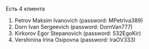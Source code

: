 Есть 4 клиента
1. Petrov Maksim Ivanovich (password: MPetrIva389)
2. Dorn Ivan Sergeevich (password: DornVan777)
3. Kirkorov Egor Stepanovich (password: 532EgoKir)
4. Vershinina Irina Osipovna (password: IraOV333)